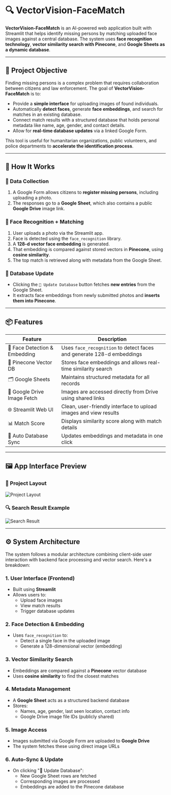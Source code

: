 # 🔍 VectorVision-FaceMatch

**VectorVision-FaceMatch** is an AI-powered web application built with Streamlit that helps identify missing persons by matching uploaded face images against a central database. The system uses **face recognition technology**, **vector similarity search with Pinecone**, and **Google Sheets as a dynamic database**.

---

## 🎯 Project Objective

Finding missing persons is a complex problem that requires collaboration between citizens and law enforcement. The goal of **VectorVision-FaceMatch** is to:

- Provide a **simple interface** for uploading images of found individuals.
- Automatically **detect faces**, generate **face embeddings**, and search for matches in an existing database.
- Connect match results with a structured database that holds personal metadata like name, age, gender, and contact details.
- Allow for **real-time database updates** via a linked Google Form.

This tool is useful for humanitarian organizations, public volunteers, and police departments to **accelerate the identification process**.

---

## 🧠 How It Works

### 🔗 Data Collection

1. A Google Form allows citizens to **register missing persons**, including uploading a photo.
2. The responses go to a **Google Sheet**, which also contains a public **Google Drive** image link.

### 🧠 Face Recognition + Matching

1. User uploads a photo via the Streamlit app.
2. Face is detected using the `face_recognition` library.
3. A **128-d vector face embedding** is generated.
4. That embedding is compared against stored vectors in **Pinecone**, using **cosine similarity**.
5. The top match is retrieved along with metadata from the Google Sheet.

### 🔁 Database Update

- Clicking the `🔄 Update Database` button fetches **new entries** from the Google Sheet.
- It extracts face embeddings from newly submitted photos and **inserts them into Pinecone**.

---

## 📦 Features

| Feature | Description |
|--------|-------------|
| 👤 Face Detection & Embedding | Uses `face_recognition` to detect faces and generate 128-d embeddings |
| 📁 Pinecone Vector DB | Stores face embeddings and allows real-time similarity search |
| 🗂️ Google Sheets | Maintains structured metadata for all records |
| 📸 Google Drive Image Fetch | Images are accessed directly from Drive using shared links |
| 🌐 Streamlit Web UI | Clean, user-friendly interface to upload images and view results |
| 📊 Match Score | Displays similarity score along with match details |
| 🔄 Auto Database Sync | Updates embeddings and metadata in one click |

---

## 🖼️ App Interface Preview

### 📌 Project Layout

![Project Layout](https://drive.google.com/uc?export=view&id=1i6Gz-4q4lyf7LAVSKRxAVhq8A2AP7lKr)

### 🔍 Search Result Example

![Search Result](https://drive.google.com/uc?export=view&id=1lTdItMMTOHK24NDfLfeKxHmXRx303xMK)

---

## ⚙️ System Architecture

The system follows a modular architecture combining client-side user interaction with backend face processing and vector search. Here's a breakdown:

### 1. User Interface (Frontend)
- Built using **Streamlit**
- Allows users to:
  - Upload face images
  - View match results
  - Trigger database updates

### 2. Face Detection & Embedding
- Uses `face_recognition` to:
  - Detect a single face in the uploaded image
  - Generate a 128-dimensional vector (embedding)

### 3. Vector Similarity Search
- Embeddings are compared against a **Pinecone** vector database
- Uses **cosine similarity** to find the closest matches

### 4. Metadata Management
- A **Google Sheet** acts as a structured backend database
- Stores:
  - Names, age, gender, last seen location, contact info
  - Google Drive image file IDs (publicly shared)

### 5. Image Access
- Images submitted via Google Form are uploaded to **Google Drive**
- The system fetches these using direct image URLs

### 6. Auto-Sync & Update
- On clicking "🔄 Update Database":
  - New Google Sheet rows are fetched
  - Corresponding images are processed
  - Embeddings are added to the Pinecone database

